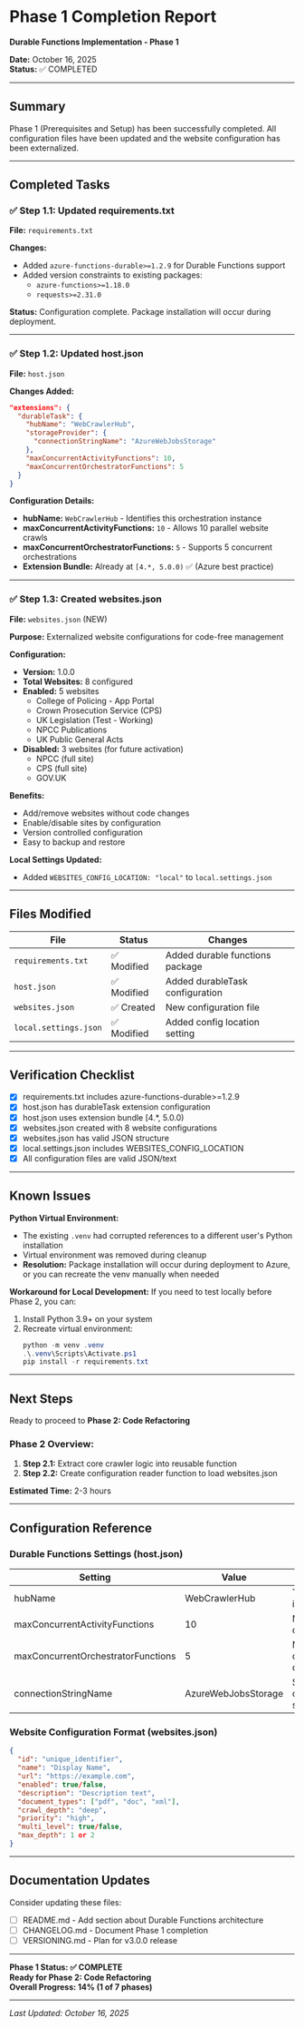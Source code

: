 # Phase 1 Completion Report
**Durable Functions Implementation - Phase 1**

**Date:** October 16, 2025  
**Status:** ✅ COMPLETED  

---

## Summary

Phase 1 (Prerequisites and Setup) has been successfully completed. All configuration files have been updated and the website configuration has been externalized.

---

## Completed Tasks

### ✅ Step 1.1: Updated requirements.txt
**File:** `requirements.txt`

**Changes:**
- Added `azure-functions-durable>=1.2.9` for Durable Functions support
- Added version constraints to existing packages:
  - `azure-functions>=1.18.0`
  - `requests>=2.31.0`

**Status:** Configuration complete. Package installation will occur during deployment.

---

### ✅ Step 1.2: Updated host.json
**File:** `host.json`

**Changes Added:**
```json
"extensions": {
  "durableTask": {
    "hubName": "WebCrawlerHub",
    "storageProvider": {
      "connectionStringName": "AzureWebJobsStorage"
    },
    "maxConcurrentActivityFunctions": 10,
    "maxConcurrentOrchestratorFunctions": 5
  }
}
```

**Configuration Details:**
- **hubName:** `WebCrawlerHub` - Identifies this orchestration instance
- **maxConcurrentActivityFunctions:** `10` - Allows 10 parallel website crawls
- **maxConcurrentOrchestratorFunctions:** `5` - Supports 5 concurrent orchestrations
- **Extension Bundle:** Already at `[4.*, 5.0.0)` ✅ (Azure best practice)

---

### ✅ Step 1.3: Created websites.json
**File:** `websites.json` (NEW)

**Purpose:** Externalized website configurations for code-free management

**Configuration:**
- **Version:** 1.0.0
- **Total Websites:** 8 configured
- **Enabled:** 5 websites
  - College of Policing - App Portal
  - Crown Prosecution Service (CPS)
  - UK Legislation (Test - Working)
  - NPCC Publications
  - UK Public General Acts
- **Disabled:** 3 websites (for future activation)
  - NPCC (full site)
  - CPS (full site)
  - GOV.UK

**Benefits:**
- Add/remove websites without code changes
- Enable/disable sites by configuration
- Version controlled configuration
- Easy to backup and restore

**Local Settings Updated:**
- Added `WEBSITES_CONFIG_LOCATION: "local"` to `local.settings.json`

---

## Files Modified

| File | Status | Changes |
|------|--------|---------|
| `requirements.txt` | ✅ Modified | Added durable functions package |
| `host.json` | ✅ Modified | Added durableTask configuration |
| `websites.json` | ✅ Created | New configuration file |
| `local.settings.json` | ✅ Modified | Added config location setting |

---

## Verification Checklist

- [x] requirements.txt includes azure-functions-durable>=1.2.9
- [x] host.json has durableTask extension configuration
- [x] host.json uses extension bundle [4.*, 5.0.0)
- [x] websites.json created with 8 website configurations
- [x] websites.json has valid JSON structure
- [x] local.settings.json includes WEBSITES_CONFIG_LOCATION
- [x] All configuration files are valid JSON/text

---

## Known Issues

**Python Virtual Environment:**
- The existing `.venv` had corrupted references to a different user's Python installation
- Virtual environment was removed during cleanup
- **Resolution:** Package installation will occur during deployment to Azure, or you can recreate the venv manually when needed

**Workaround for Local Development:**
If you need to test locally before Phase 2, you can:
1. Install Python 3.9+ on your system
2. Recreate virtual environment:
   ```powershell
   python -m venv .venv
   .\.venv\Scripts\Activate.ps1
   pip install -r requirements.txt
   ```

---

## Next Steps

Ready to proceed to **Phase 2: Code Refactoring**

### Phase 2 Overview:
1. **Step 2.1:** Extract core crawler logic into reusable function
2. **Step 2.2:** Create configuration reader function to load websites.json

**Estimated Time:** 2-3 hours

---

## Configuration Reference

### Durable Functions Settings (host.json)

| Setting | Value | Purpose |
|---------|-------|---------|
| hubName | WebCrawlerHub | Task hub identifier |
| maxConcurrentActivityFunctions | 10 | Max parallel crawls |
| maxConcurrentOrchestratorFunctions | 5 | Max concurrent orchestrations |
| connectionStringName | AzureWebJobsStorage | Storage for orchestration state |

### Website Configuration Format (websites.json)

```json
{
  "id": "unique_identifier",
  "name": "Display Name",
  "url": "https://example.com",
  "enabled": true/false,
  "description": "Description text",
  "document_types": ["pdf", "doc", "xml"],
  "crawl_depth": "deep",
  "priority": "high",
  "multi_level": true/false,
  "max_depth": 1 or 2
}
```

---

## Documentation Updates

Consider updating these files:
- [ ] README.md - Add section about Durable Functions architecture
- [ ] CHANGELOG.md - Document Phase 1 completion
- [ ] VERSIONING.md - Plan for v3.0.0 release

---

**Phase 1 Status: ✅ COMPLETE**  
**Ready for Phase 2: Code Refactoring**  
**Overall Progress: 14% (1 of 7 phases)**

---

*Last Updated: October 16, 2025*
